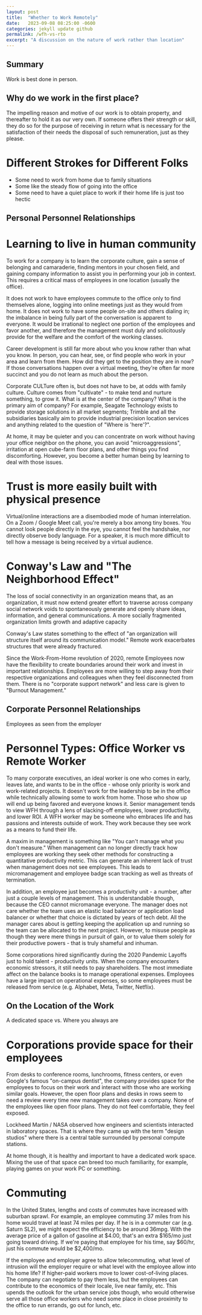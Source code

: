 ```yaml
---
layout: post
title:  "Whether to Work Remotely"
date:   2023-09-08 08:25:00 -0600
categories: jekyll update github
permalink: /wfh-vs-rto
excerpt: "A discussion on the nature of work rather than location"
---
```

## Summary
Work is best done in person.

## Why do we work in the first place?
The impelling reason and motive of our work is to obtain property, and thereafter to hold it as our very own. If someone offers their strength or skill, they do so for the purpose of receiving in return what is necessary for the satisfaction of their needs the disposal of such remuneration, just as they please.

# Different Strokes for Different Folks
* Some need to work from home due to family situations
* Some like the steady flow of going into the office
* Some need to have a quiet place to work if their home life is just too hectic

## Personal Personnel Relationships
# Learning to live in human community
To work for a company is to learn the corporate culture, gain a sense of belonging and camaraderie, finding mentors in your chosen field, and gaining company information to assist you in performing your job in context. This requires a critical mass of employees in one location (usually the office).

It does not work to have employees commute to the office only to find themselves alone, logging into online meetings just as they would from home. It does not work to have some people on-site and others dialing in; the imbalance in being fully part of the conversation is apparent to everyone. It would be irrational to neglect one portion of the employees and favor another, and therefore the management must duly and solicitously provide for the welfare and the comfort of the working classes.

Career development is still far more about who you know rather than what you know. In person, you can hear, see, or find people who work in your area and learn from them. How did they get to the position they are in now? If those conversations happen over a virtual meeting, they're often far more succinct and you do not learn as much about the person.

Corporate CULTure often is, but does not have to be, at odds with family culture. Culture comes from "cultivate" - to make tend and nurture something, to grow it. What is at the center of the company? What is the primary aim of company? For example, Seagate Technology exists to provide storage solutions in all market segments; Trimble and all the subsidiaries basically aim to provide industrial precision location services and anything related to the question of "Where is 'here'?".

At home, it may be quieter and you can concentrate on work without having your office neighbor on the phone, you can avoid "microaggressions", irritation at open cube-farm floor plans, and other things you find discomforting. However, you become a better human being by learning to deal with those issues.

# Trust is more easily built with physical presence
Virtual/online interactions are a disembodied mode of human interrelation. On a Zoom / Google Meet call, you're merely a box among tiny boxes. You cannot look people directly in the eye, you cannot feel the handshake, nor directly observe body language. For a speaker, it is much more difficult to tell how a message is being received by a virtual audience.

# Conway's Law and "The Neighborhood Effect"
The loss of social connectivity in an organization means that, as an organization, it must now extend greater effort to traverse across company social network voids to spontaneously generate and openly share ideas, information, and general communications. A more socially fragmented organization limits growth and adaptive capacity

Conway's Law states something to the effect of "an organization will structure itself around its communication model." Remote work exacerbates structures that were already fractured.

Since the Work-From-Home revolution of 2020, remote Employees now have the flexibility to create boundaries around their work and invest in important relationships. Employees are more willing to step away from their respective organizations and colleagues when they feel disconnected from them. There is no "corporate support network" and less care is given to "Burnout Management."

## Corporate Personnel Relationships
Employees as seen from the employer

# Personnel Types: Office Worker vs Remote Worker
To many corporate executives, an ideal worker is one who comes in early, leaves late, and wants to be in the office - whose only priority is work and work-related projects. It doesn't work for the leadership to be in the office while technically allowing some to work from home. Those who show up will end up being favored and everyone knows it. Senior management tends to view WFH through a lens of slacking-off employees, lower productivity, and lower ROI. A WFH worker may be someone who embraces life and has passions and interests outside of work. They work because they see work as a means to fund their life.

A maxim in management is something like "You can't manage what you don't measure." When management can no longer directly track how employees are working they seek other methods for constructing a quantitative productivity metric. This can generate an inherent lack of trust when management does not see employees. This leads to micromanagement and employee badge scan tracking as well as threats of termination.

In addition, an employee just becomes a productivity unit - a number, after just a couple levels of management. This is understandable though, because the CEO cannot micromanage everyone. The manager does not care whether the team uses an elastic load balancer or application load balancer or whether that choice is dictated by years of tech debt. All the manager cares about is getting keeping the application up and running so the team can be allocated to the next project. However, to misuse people as though they were mere things in pursuit of gain, or to value them solely for their productive powers - that is truly shameful and inhuman.

Some corporations hired significantly during the 2020 Pandemic Layoffs just to hold talent - productivity units. When the company encounters economic stressors, it still needs to pay shareholders. The most immediate affect on the balance books is to manage operational expenses. Employees have a large impact on operational expenses, so some employees must be released from service (e.g. Alphabet, Meta, Twitter, Netflix).

## On the Location of the Work
A dedicated space vs. Where you always are

# Corporations provide space for their employees
From desks to conference rooms, lunchrooms, fitness centers, or even Google's famous "on-campus dentist", the company provides space for the employees to focus on their work and interact with those who are working similar goals. However, the open floor plans and desks in rows seem to need a review every time new management takes over a company. None of the employees like open floor plans. They do not feel comfortable, they feel exposed.

Lockheed Martin / NASA observed how engineers and scientists interacted in laboratory spaces. That is where they came up with the term "design studios" where there is a central table surrounded by personal compute stations.

At home though, it is healthy and important to have a dedicated work space. Mixing the use of that space can breed too much familiarity, for example, playing games on your work PC or something.

# Commuting
In the United States, lengths and costs of commutes have increased with suburban sprawl. For example, an employee commuting 37 miles from his home would travel at least 74 miles per day. If he is in a commuter car (e.g. Saturn SL2), we might expect the efficiency to be around 36mpg. With the average price of a gallon of gasoline at $4.00, that's an extra $165/mo just going toward driving. If we're paying that employee for his time, say $60/hr, just his commute would be $2,400/mo.

If the employee and employer agree to allow telecommuting, what level of intrusion will the employer require or what level with the employee allow into his home life? If higher-paid workers move to lower cost-of-living places. The company can negotiate to pay them less, but the employees can contribute to the economics of their locale, live near family, etc. This upends the outlook for the urban service jobs though, who would otherwise serve all those office workers who need some place in close proximity to the office to run errands, go out for lunch, etc.
